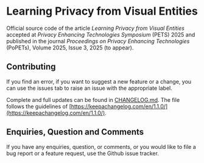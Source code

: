 # Learning Privacy from Visual Entities

Official source code of the article *Learning Privacy from Visual Entities* accepted at *Privacy Enhancing Technologies Symposium* (PETS) 2025 and published in the journal *Proceedings on Privacy Enhancing Technologies* (PoPETs), Volume 2025, Issue 3, 2025 (to appear). 

## Contributing <a name="contributing"></a>

If you find an error, if you want to suggest a new feature or a change, you can use the issues tab to raise an issue with the appropriate label. 

Complete and full updates can be found in [CHANGELOG.md](CHANGELOG.md). The file follows the guidelines of [https://keepachangelog.com/en/1.1.0/](https://keepachangelog.com/en/1.1.0/).

## Enquiries, Question and Comments <a name="enquiries-question-and-comments"></a>

If you have any enquiries, question, or comments, or you would like to file a bug report or a feature request, use the Github issue tracker.